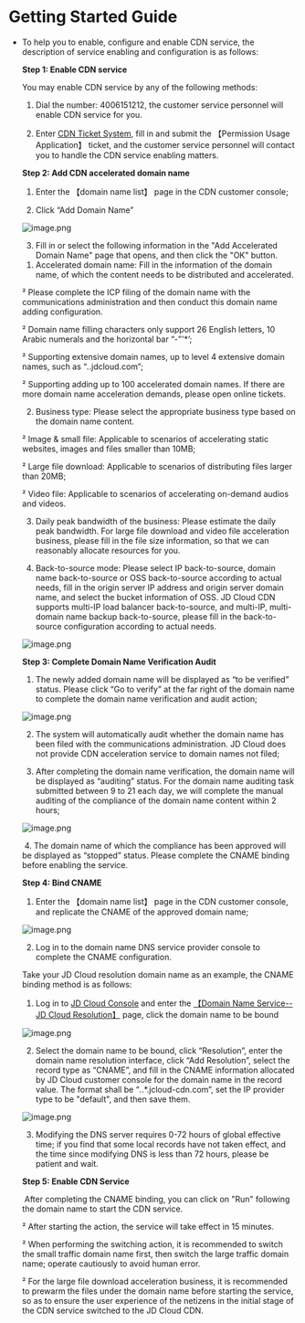 # Getting Started Guide

- To help you to enable, configure and enable CDN service, the description of service enabling and configuration is as follows:

   **Step 1: Enable CDN service**

  You may enable CDN service by any of the following methods:

  1. Dial the number: 4006151212, the customer service personnel will enable CDN service for you.

  2. Enter [CDN Ticket System](https://uc.jdcloud.com/myorder/form?cateId=3&questionId=20), fill in and submit the 【Permission Usage Application】 ticket, and the customer service personnel will contact you to handle the CDN service enabling matters.

   **Step 2: Add CDN accelerated domain name**

  1. Enter the 【domain name list】 page in the CDN customer console;

  2. Click “Add Domain Name”           

  ![image.png](https://img1.jcloudcs.com/cms/2c5c61ed-968d-46cd-bb04-7ece86b1993120180423140715.png)

  3. Fill in or select the following information in the "Add Accelerated Domain Name" page that opens, and then click the "OK" button.

  1) Accelerated domain name: Fill in the information of the domain name, of which the content needs to be distributed and accelerated.

  ²  Please complete the ICP filing of the domain name with the communications administration and then conduct this domain name adding configuration.

  ²  Domain name filling characters only support 26 English letters, 10 Arabic numerals and the horizontal bar “-”'*’;

  ²  Supporting extensive domain names, up to level 4 extensive domain names, such as “*.*.jdcloud.com”;

  ²  Supporting adding up to 100 accelerated domain names. If there are more domain name acceleration demands, please open online tickets.

  2) Business type: Please select the appropriate business type based on the domain name content.

  ²  Image & small file: Applicable to scenarios of accelerating static websites, images and files smaller than 10MB;

  ²  Large file download: Applicable to scenarios of distributing files larger than 20MB;

  ²  Video file: Applicable to scenarios of accelerating on-demand audios and videos.

  3) Daily peak bandwidth of the business: Please estimate the daily peak bandwidth. For large file download and video file acceleration business, please fill in the file size information, so that we can reasonably allocate resources for you.

   4) Back-to-source mode: Please select IP back-to-source, domain name back-to-source or OSS back-to-source according to actual needs, fill in the origin server IP address and origin server domain name, and select the bucket information of OSS. JD Cloud CDN supports multi-IP load balancer back-to-source, and multi-IP, multi-domain name backup back-to-source, please fill in the back-to-source configuration according to actual needs.

  ![image.png](https://img1.jcloudcs.com/cms/592cae81-fc1b-43ed-889a-9ebc26d73ab720180423141227.png)   

  **Step 3: Complete Domain Name Verification Audit**

  1. The newly added domain name will be displayed as “to be verified” status. Please click “Go to verify” at the far right of the domain name to complete the domain name verification and audit action;     

  ![image.png](https://img1.jcloudcs.com/cms/eef505c1-aec4-4b58-8a03-541cfafab01820180423141306.png)

  2. The system will automatically audit whether the domain name has been filed with the communications administration. JD Cloud does not provide CDN acceleration service to domain names not filed;

  3. After completing the domain name verification, the domain name will be displayed as “auditing” status. For the domain name auditing task submitted between 9 to 21 each day, we will complete the manual auditing of the compliance of the domain name content within 2 hours;

  ![image.png](https://img1.jcloudcs.com/cms/e850171d-8d27-4ed2-8eca-0de0f5f1a09320180423141412.png)

  ​            4. The domain name of which the compliance has been approved will be displayed as “stopped” status. Please complete the CNAME binding before enabling the service.

  **Step 4: Bind CNAME**

  1. Enter the 【domain name list】 page in the CDN customer console, and replicate the CNAME of the approved domain name;

  ![image.png](https://img1.jcloudcs.com/cms/3eb6b1f9-f6d3-49c1-a068-00e76009c93f20180423141523.png)

  2. Log in to the domain name DNS service provider console to complete the CNAME configuration.

  Take your JD Cloud resolution domain name as an example, the CNAME binding method is as follows:

  1) Log in to [JD Cloud Console](https://www.jdcloud.com/index) and enter the [【Domain Name Service--JD Cloud Resolution】](https://dns-console.jdcloud.com/list) page, click the domain name to be bound

  ![image.png](https://img1.jcloudcs.com/cms/ae21571d-831b-49e2-bea1-be9661afa2d720180423141627.png)

  2) Select the domain name to be bound, click “Resolution”, enter the domain name resolution interface, click “Add Resolution”, select the record type as “CNAME”, and fill in the CNAME information allocated by JD Cloud customer console for the domain name in the record value. The format shall be “*.*.*.jcloud-cdn.com”, set the IP provider type to be "default", and then save them.

  ![image.png](https://img1.jcloudcs.com/cms/3ddf1f01-aafd-4a3f-a9d9-0ad7ab8ac4a820180320194422.png)

  3. Modifying the DNS server requires 0-72 hours of global effective time; if you find that some local records have not taken effect, and the time since modifying DNS is less than 72 hours, please be patient and wait.

  **Step 5: Enable CDN Service**

  ​           After completing the CNAME binding, you can click on "Run" following the domain name to start the CDN service.

  ²  After starting the action, the service will take effect in 15 minutes.

  ²  When performing the switching action, it is recommended to switch the small traffic domain name first, then switch the large traffic domain name; operate cautiously to avoid human error.

  ²  For the large file download acceleration business, it is recommended to prewarm the files under the domain name before starting the service, so as to ensure the user experience of the netizens in the initial stage of the CDN service switched to the JD Cloud CDN.

   

